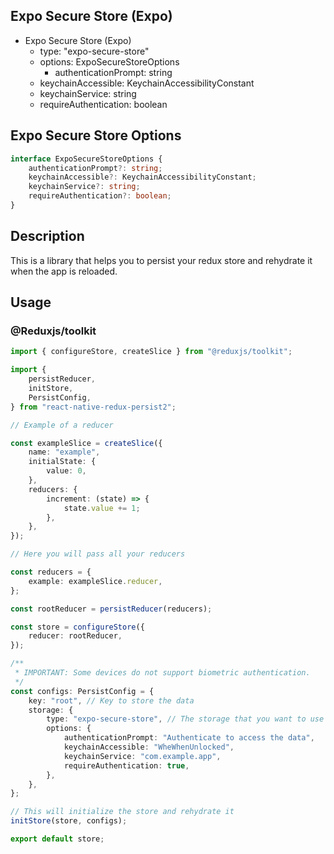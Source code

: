 ## Expo Secure Store (Expo)

- Expo Secure Store (Expo)
  - type: "expo-secure-store"
  - options: ExpoSecureStoreOptions
    - authenticationPrompt: string
  - keychainAccessible: KeychainAccessibilityConstant
  - keychainService: string
  - requireAuthentication: boolean

## Expo Secure Store Options

```typescript
interface ExpoSecureStoreOptions {
	authenticationPrompt?: string;
	keychainAccessible?: KeychainAccessibilityConstant;
	keychainService?: string;
	requireAuthentication?: boolean;
}
```

## Description

This is a library that helps you to persist your redux store and rehydrate it when the app is reloaded.

## Usage

### @Reduxjs/toolkit

```ts
import { configureStore, createSlice } from "@reduxjs/toolkit";

import {
	persistReducer,
	initStore,
	PersistConfig,
} from "react-native-redux-persist2";

// Example of a reducer

const exampleSlice = createSlice({
	name: "example",
	initialState: {
		value: 0,
	},
	reducers: {
		increment: (state) => {
			state.value += 1;
		},
	},
});

// Here you will pass all your reducers

const reducers = {
	example: exampleSlice.reducer,
};

const rootReducer = persistReducer(reducers);

const store = configureStore({
	reducer: rootReducer,
});

/**
 * IMPORTANT: Some devices do not support biometric authentication.
 */
const configs: PersistConfig = {
	key: "root", // Key to store the data
	storage: {
		type: "expo-secure-store", // The storage that you want to use
		options: {
			authenticationPrompt: "Authenticate to access the data",
			keychainAccessible: "WheWhenUnlocked",
			keychainService: "com.example.app",
			requireAuthentication: true,
		},
	},
};

// This will initialize the store and rehydrate it
initStore(store, configs);

export default store;
```
